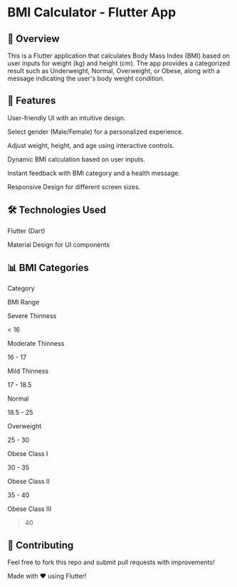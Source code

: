 # BMI Calculator - Flutter App

## 📌 Overview

This is a Flutter application that calculates Body Mass Index (BMI) based on user inputs for weight (kg) and height (cm). The app provides a categorized result such as Underweight, Normal, Overweight, or Obese, along with a message indicating the user's body weight condition.

## 🎯 Features

User-friendly UI with an intuitive design.

Select gender (Male/Female) for a personalized experience.

Adjust weight, height, and age using interactive controls.

Dynamic BMI calculation based on user inputs.

Instant feedback with BMI category and a health message.

Responsive Design for different screen sizes.

## 🛠️ Technologies Used

Flutter (Dart)

Material Design for UI components


## 📊 BMI Categories

Category

BMI Range

Severe Thinness

< 16

Moderate Thinness

16 - 17

Mild Thinness

17 - 18.5

Normal

18.5 - 25

Overweight

25 - 30

Obese Class I

30 - 35

Obese Class II

35 - 40

Obese Class III

> 40

## 🤝 Contributing

Feel free to fork this repo and submit pull requests with improvements!

Made with ❤️ using Flutter!


